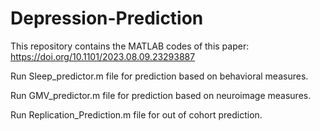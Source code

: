 # Depression-Prediction
This repository contains the MATLAB codes of this paper: https://doi.org/10.1101/2023.08.09.23293887

Run Sleep_predictor.m file for prediction based on behavioral measures.

Run GMV_predictor.m file for prediction based on neuroimage measures.

Run Replication_Prediction.m file for out of cohort prediction.
